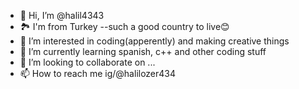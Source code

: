 - 👋 Hi, I’m @halil4343
- 🏞️ I'm from Turkey --such a good country to live😊
- 👀 I’m interested in coding(apperently) and making creative things
- 🌱 I’m currently learning spanish, c++ and other coding stuff
- 💞️ I’m looking to collaborate on ...
- 📫 How to reach me ig/@halilozer434
<div>
        <a href="https://www.linkedin.com/in/halil-özer-39b708291/" target="_blank"><i class="fa-brands fa-instagram" style="color:blue;"></i></a>
</div>
<!---
halil4343/halil4343 is a ✨ special ✨ repository because its `README.md` (this file) appears on your GitHub profile.
You can click the Preview link to take a look at your changes.
--->
